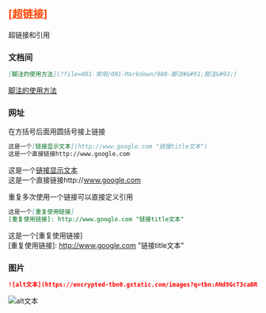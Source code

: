 ## <font color="#FF4500">[超链接]</font><br />
超链接和引用

### 文档间

```markdown
[脚注的使用方法](?file=001-常用/001-Markdown/008-脚注#&#91;脚注&#93;)
```

[脚注的使用方法](?file=001-常用/001-Markdown/008-脚注#&#91;脚注&#93;)

### 网址
在方括号后面用圆括号接上链接

```markdown
这是一个[链接显示文本](http://www.google.com "链接title文本")
这是一个直接链接http://www.google.com

```

这是一个[链接显示文本](http://www.google.com "链接title文本")  
这是一个直接链接http://www.google.com  

重复多次使用一个链接可以直接定义引用  

```markdown
这是一个[重复使用链接]
[重复使用链接]: http://www.google.com "链接title文本"
```

这是一个[重复使用链接]  
[重复使用链接]: http://www.google.com "链接title文本"
### 图片

```markdown
![alt文本](https://encrypted-tbn0.gstatic.com/images?q=tbn:ANd9GcT3caBRRBaDBug3hDSSgLFtlu5QkAE_dsc366ScpKc4ZvhilCbMDg "小狗狗")
```

![alt文本](https://encrypted-tbn0.gstatic.com/images?q=tbn:ANd9GcT3caBRRBaDBug3hDSSgLFtlu5QkAE_dsc366ScpKc4ZvhilCbMDg "小狗狗")